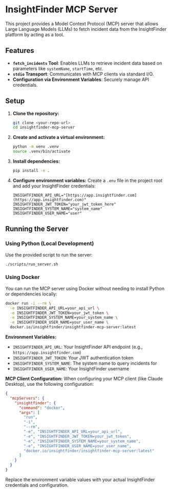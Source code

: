# InsightFinder MCP Server

This project provides a Model Context Protocol (MCP) server that allows Large Language Models (LLMs) to fetch incident data from the InsightFinder platform by acting as a tool.

## Features

-   **`fetch_incidents` Tool**: Enables LLMs to retrieve incident data based on parameters like `systemName`, `startTime`, etc.
-   **`stdio` Transport**: Communicates with MCP clients via standard I/O.
-   **Configuration via Environment Variables**: Securely manage API credentials.

## Setup

1.  **Clone the repository:**
    ```bash
    git clone <your-repo-url>
    cd insightfinder-mcp-server
    ```

2.  **Create and activate a virtual environment:**
    ```bash
    python -m venv .venv
    source .venv/bin/activate
    ```

3.  **Install dependencies:**
    ```bash
    pip install -e .
    ```

4.  **Configure environment variables:**
    Create a `.env` file in the project root and add your InsightFinder credentials:
    ```
    INSIGHTFINDER_API_URL="[https://app.insightfinder.com](https://app.insightfinder.com)"
    INSIGHTFINDER_JWT_TOKEN="your_jwt_token_here"
    INSIGHTFINDER_SYSTEM_NAME="system_name"
    INSIGHTFINDER_USER_NAME="user"
    ```

## Running the Server

### Using Python (Local Development)

Use the provided script to run the server:

```bash
./scripts/run_server.sh
```

### Using Docker

You can run the MCP server using Docker without needing to install Python or dependencies locally:

```bash
docker run -i --rm \
  -e INSIGHTFINDER_API_URL=your_api_url \
  -e INSIGHTFINDER_JWT_TOKEN=your_jwt_token \
  -e INSIGHTFINDER_SYSTEM_NAME=your_system_name \
  -e INSIGHTFINDER_USER_NAME=your_user_name \
  docker.io/insightfinder/insightfinder-mcp-server:latest
```

**Environment Variables:**
- `INSIGHTFINDER_API_URL`: Your InsightFinder API endpoint (e.g., `https://app.insightfinder.com`)
- `INSIGHTFINDER_JWT_TOKEN`: Your JWT authentication token
- `INSIGHTFINDER_SYSTEM_NAME`: The system name to query incidents for
- `INSIGHTFINDER_USER_NAME`: Your InsightFinder username

**MCP Client Configuration:**
When configuring your MCP client (like Claude Desktop), use the following configuration:

```json
{
  "mcpServers": {
    "insightfinder": {
      "command": "docker",
      "args": [
        "run",
        "-i",
        "--rm",
        "-e", "INSIGHTFINDER_API_URL=your_api_url",
        "-e", "INSIGHTFINDER_JWT_TOKEN=your_jwt_token",
        "-e", "INSIGHTFINDER_SYSTEM_NAME=your_system_name",
        "-e", "INSIGHTFINDER_USER_NAME=your_user_name",
        "docker.io/insightfinder/insightfinder-mcp-server:latest"
      ]
    }
  }
}
```

Replace the environment variable values with your actual InsightFinder credentials and configuration.